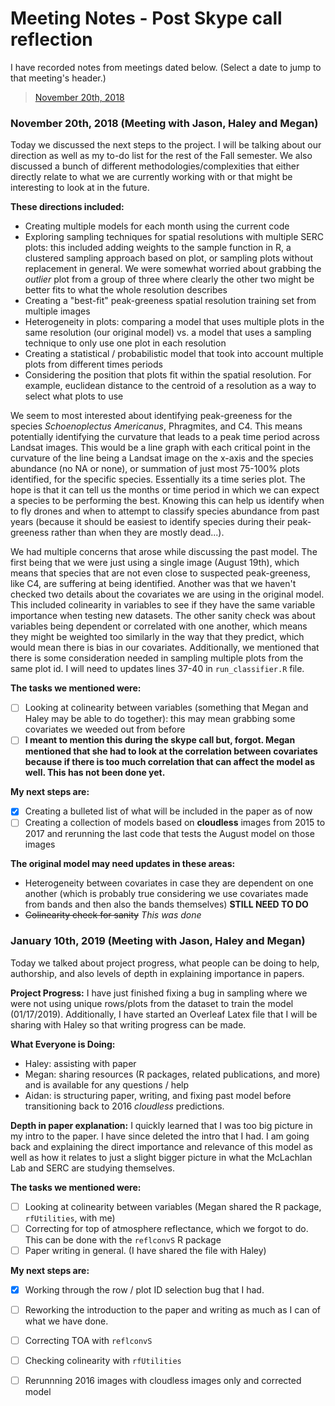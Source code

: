 # Meeting Notes - Post Skype call reflection

I have recorded notes from meetings dated below. (Select a date to jump to that meeting's header.)
> [November 20th, 2018](https://github.com/adraper2/DISC_chesapeake/blob/master/Meetings/MeetingNotes.md#november-20th-2018-meeting-with-jason-haley-and-megan)

### November 20th, 2018 (Meeting with Jason, Haley and Megan)
Today we discussed the next steps to the project. I will be talking about our direction as well as my to-do list for the rest of the Fall semester. We also discussed a bunch of different methodologies/complexities that either directly relate to what we are currently working with or that might be interesting to look at in the future. 

**These directions included:**
- Creating multiple models for each month using the current code
- Exploring sampling techniques for spatial resolutions with multiple SERC plots: this included adding weights to the sample function in R, a clustered sampling approach based on plot, or sampling plots without replacement in general. We were somewhat worried about grabbing the *outlier* plot from a group of three where clearly the other two might be better fits to what the whole resolution describes
- Creating a "best-fit" peak-greeness spatial resolution training set from multiple images
- Heterogeneity in plots: comparing a model that uses multiple plots in the same resolution (our original model) vs. a model that uses a sampling technique to only use one plot in each resolution
- Creating a statistical / probabilistic model that took into account multiple plots from different times periods
- Considering the position that plots fit within the spatial resolution. For example, euclidean distance to the centroid of a resolution as a way to select what plots to use

We seem to most interested about identifying peak-greeness for the species *Schoenoplectus Americanus*, Phragmites, and C4. This means potentially identifying the curvature that leads to a peak time period across Landsat images. This would be a line graph with each critical point in the curvature of the line being a Landsat image on the x-axis and the species abundance (no NA or none), or summation of just most 75-100% plots identified, for the specific species. Essentially its a time series plot. The hope is that it can tell us the months or time period in which we can expect a species to be performing the best. Knowing this can help us identify when to fly drones and when to attempt to classify species abundance from past years (because it should be easiest to identify species during their peak-greeness rather than when they are mostly dead...).

We had multiple concerns that arose while discussing the past model. The first being that we were just using a single image (August 19th), which means that species that are not even close to suspected peak-greeness, like C4, are suffering at being identified. Another was that we haven't checked two details about the covariates we are using in the original model. This included colinearity in variables to see if they have the same variable importance when testing new datasets. The other sanity check was about variables being dependent or correlated with one another, which means they might be weighted too similarly in the way that they predict, which would mean there is bias in our covariates. Additionally, we mentioned that there is some consideration needed in sampling multiple plots from the same plot id. I will need to updates lines 37-40 in `run_classifier.R` file.

**The tasks we mentioned were:**
- [ ] Looking at colinearity between variables (something that Megan and Haley may be able to do together): this may mean grabbing some covariates we weeded out from before
- [ ] **I meant to mention this during the skype call but, forgot. Megan mentioned that she had to look at the correlation between covariates because if there is too much correlation that can affect the model as well. This has not been done yet.**

**My next steps are:**
- [x] Creating a bulleted list of what will be included in the paper as of now
- [ ] Creating a collection of models based on **cloudless** images from 2015 to 2017 and rerunning the last code that tests the August model on those images

**The original model may need updates in these areas:**
- Heterogeneity between covariates in case they are dependent on one another (which is probably true considering we use covariates made from bands and then also the bands themselves) **STILL NEED TO DO**
- ~~Colinearity check for sanity~~ *This was done*

### January 10th, 2019 (Meeting with Jason, Haley and Megan)
Today we talked about project progress, what people can be doing to help, authorship, and also levels of depth in explaining importance in papers.

**Project Progress:**
I have just finished fixing a bug in sampling where we were not using unique rows/plots from the dataset to train the model (01/17/2019). Additionally, I have started an Overleaf Latex file that I will be sharing with Haley so that writing progress can be made. 

**What Everyone is Doing:**
- Haley: assisting with paper
- Megan: sharing resources (R packages, related publications, and more) and is available for any questions / help
- Aidan: is structuring paper, writing, and fixing past model before transitioning back to 2016 *cloudless* predictions.

**Depth in paper explanation:**
I quickly learned that I was too big picture in my intro to the paper. I have since deleted the intro that I had. I am going back and explaining the direct importance and relevance of this model as well as how it relates to just a slight bigger picture in what the McLachlan Lab and SERC are studying themselves. 

**The tasks we mentioned were:**
- [ ] Looking at colinearity between variables (Megan shared the R package,
 `rfUtilities`, with me)
- [ ] Correcting for top of atmosphere reflectance, which we forgot to do. This can be done with the `reflconvS` R package
- [ ] Paper writing in general. (I have shared the file with Haley)

**My next steps are:**
- [x] Working through the row / plot ID selection bug that I had.
- [ ] Reworking the introduction to the paper and writing as much as I can of what we have done.
- [ ] Correcting TOA with `reflconvS`
- [ ] Checking colinearity with `rfUtilities`
- [ ] Rerunnning 2016 images with cloudless images only and corrected model


